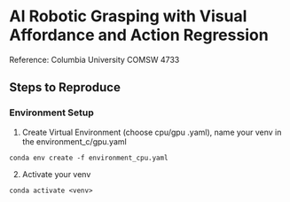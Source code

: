 # AI Robotic Grasping with Visual Affordance and Action Regression
Reference: Columbia University COMSW 4733 

## Steps to Reproduce
### Environment Setup
1. Create Virtual Environment (choose cpu/gpu .yaml), name your venv in the environment_c/gpu.yaml <br>
```
conda env create -f environment_cpu.yaml
```
2. Activate your venv
```
conda activate <venv>
```
